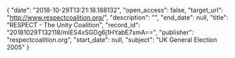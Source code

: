 {
  "date": "2018-10-29T13:21:18.188132", 
  "open_access": false, 
  "target_url": "http://www.respectcoalition.org/", 
  "description": "", 
  "end_date": null, 
  "title": "RESPECT - The Unity Coalition", 
  "record_id": "20181029T132118/mIES4xSGDg6j1HYabE7xmA==", 
  "publisher": "respectcoalition.org", 
  "start_date": null, 
  "subject": "UK General Election 2005"
}

